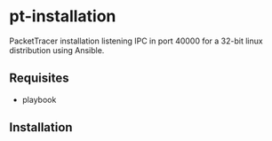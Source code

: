 # pt-installation
PacketTracer installation listening IPC in port 40000 for a  32-bit linux distribution using Ansible.

## Requisites

 * playbook

## Installation

